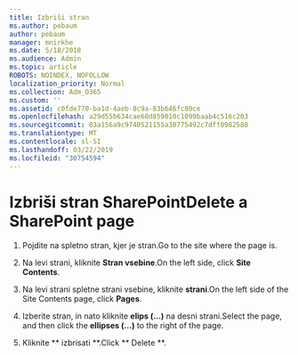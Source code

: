 ```yaml
---
title: Izbriši stran
ms.author: pebaum
author: pebaum
manager: mnirkhe
ms.date: 5/18/2018
ms.audience: Admin
ms.topic: article
ROBOTS: NOINDEX, NOFOLLOW
localization_priority: Normal
ms.collection: Adm_O365
ms.custom: ''
ms.assetid: c0fde770-ba1d-4aeb-8c9a-83b646fc80ce
ms.openlocfilehash: a29d55b634cae68d859010c1099baab4c516c203
ms.sourcegitcommit: 03a156a9c9740521155a30775492c7dff0982588
ms.translationtype: MT
ms.contentlocale: sl-SI
ms.lasthandoff: 03/22/2019
ms.locfileid: "30754594"
---
```

# <a name="delete-a-sharepoint-page"></a><span data-ttu-id="63353-102">Izbriši stran SharePoint</span><span class="sxs-lookup"><span data-stu-id="63353-102">Delete a SharePoint page</span></span>

1. <span data-ttu-id="63353-103">Pojdite na spletno stran, kjer je stran.</span><span class="sxs-lookup"><span data-stu-id="63353-103">Go to the site where the page is.</span></span>
    
2. <span data-ttu-id="63353-104">Na levi strani, kliknite **Stran vsebine**.</span><span class="sxs-lookup"><span data-stu-id="63353-104">On the left side, click **Site Contents**.</span></span> 
    
3. <span data-ttu-id="63353-105">Na levi strani spletne strani vsebine, kliknite **strani**.</span><span class="sxs-lookup"><span data-stu-id="63353-105">On the left side of the Site Contents page, click **Pages**.</span></span> 
    
4. <span data-ttu-id="63353-106">Izberite stran, in nato kliknite **elips (...)** na desni strani.</span><span class="sxs-lookup"><span data-stu-id="63353-106">Select the page, and then click the **ellipses (...)** to the right of the page.</span></span> 
    
5. <span data-ttu-id="63353-107">Kliknite \*\* izbrisati \*\*.</span><span class="sxs-lookup"><span data-stu-id="63353-107">Click \*\* Delete \*\*.</span></span> 
    

